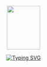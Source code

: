 <div align ="center">

<img src = "https://icones.pro/wp-content/uploads/2022/07/icones-d-eclair-violet.png" role="img" height="120" width="90"></img>

<a href="https://git.io/typing-svg"><img src="https://readme-typing-svg.demolab.com? font=Cyberpunk&weight=900&pause=1000&color=A020F0&background=FFF10900&center=true&vCenter=true&width=435&lines=Be+Welcome!;My+name+is+Rayssa+AC+Silveira." alt="Typing SVG" /></a>

